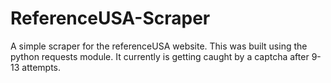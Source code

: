# ReferenceUSA-Scraper

A simple scraper for the referenceUSA website. This was built using
the python requests module. It currently is getting caught by a captcha after 9-13 attempts.
